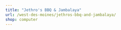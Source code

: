 ```yaml
---
title: "Jethro's BBQ & Jambalaya"
url: /west-des-moines/jethros-bbq-and-jambalaya/
shop: computer
---
```

